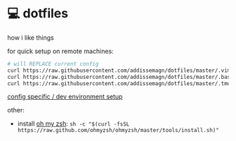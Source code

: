 # 💻 dotfiles
how i like things

for quick setup on remote machines:
```sh
# will REPLACE current config
curl https://raw.githubusercontent.com/addissemagn/dotfiles/master/.vimrc --output ~/.vimrc
curl https://raw.githubusercontent.com/addissemagn/dotfiles/master/.bashrc --output ~/.bashrc
curl https://raw.githubusercontent.com/addissemagn/dotfiles/master/.tmux.conf --output ~/.tmux.conf
```

[config specific / dev environment setup](https://gist.github.com/addissemagn/db3aee841b374199ada608ea0b188479)

other: 
* install [oh my zsh](https://ohmyz.sh/): `sh -c "$(curl -fsSL https://raw.github.com/ohmyzsh/ohmyzsh/master/tools/install.sh)" `

